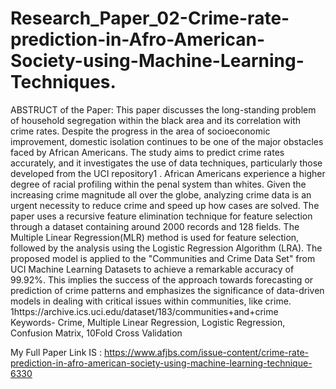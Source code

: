 # Research_Paper_02-Crime-rate-prediction-in-Afro-American-Society-using-Machine-Learning-Techniques.

ABSTRUCT of the Paper:
This paper discusses the long-standing problem of household segregation within the black
area and its correlation with crime rates. Despite the progress in the area of socioeconomic
improvement, domestic isolation continues to be one of the major obstacles faced by African
Americans. The study aims to predict crime rates accurately, and it investigates the use of
data techniques, particularly those developed from the UCI repository1
. African Americans
experience a higher degree of racial profiling within the penal system than whites. Given the
increasing crime magnitude all over the globe, analyzing crime data is an urgent necessity to
reduce crime and speed up how cases are solved. The paper uses a recursive feature
elimination technique for feature selection through a dataset containing around 2000 records
and 128 fields. The Multiple Linear Regression(MLR) method is used for feature selection,
followed by the analysis using the Logistic Regression Algorithm (LRA). The proposed
model is applied to the "Communities and Crime Data Set" from UCI Machine Learning
Datasets to achieve a remarkable accuracy of 99.92%. This implies the success of the
approach towards forecasting or prediction of crime patterns and emphasizes the significance
of data-driven models in dealing with critical issues within communities, like crime.
1https://archive.ics.uci.edu/dataset/183/communities+and+crime
Keywords- Crime, Multiple Linear Regression, Logistic Regression, Confusion Matrix,
10Fold Cross Validation

My Full Paper Link IS : https://www.afjbs.com/issue-content/crime-rate-prediction-in-afro-american-society-using-machine-learning-technique-6330
